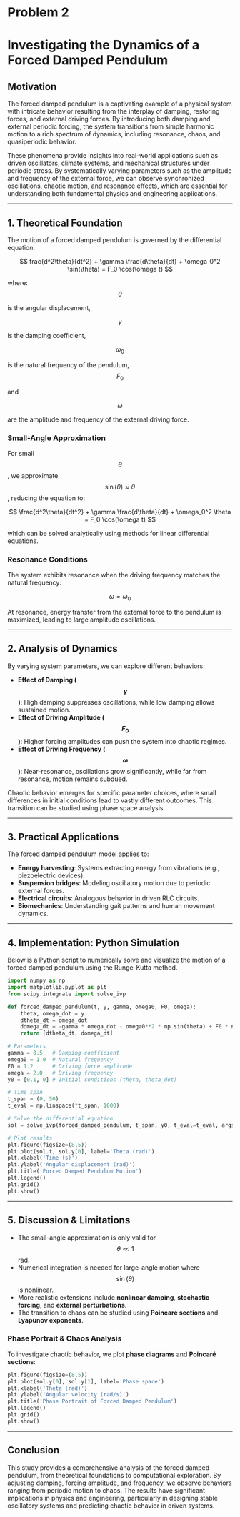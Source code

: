 # Problem 2
# Investigating the Dynamics of a Forced Damped Pendulum

## Motivation

The forced damped pendulum is a captivating example of a physical system with intricate behavior resulting from the interplay of damping, restoring forces, and external driving forces. By introducing both damping and external periodic forcing, the system transitions from simple harmonic motion to a rich spectrum of dynamics, including resonance, chaos, and quasiperiodic behavior. 

These phenomena provide insights into real-world applications such as driven oscillators, climate systems, and mechanical structures under periodic stress. By systematically varying parameters such as the amplitude and frequency of the external force, we can observe synchronized oscillations, chaotic motion, and resonance effects, which are essential for understanding both fundamental physics and engineering applications.

---

## 1. Theoretical Foundation

The motion of a forced damped pendulum is governed by the differential equation:

$$ 
frac{d^2\theta}{dt^2} + \gamma \frac{d\theta}{dt} + \omega_0^2 \sin(\theta) = F_0 \cos(\omega t)
 $$

where:
$$ 
\theta 
$$

 is the angular displacement,



$$ 
\gamma 
$$ 

is the damping coefficient,


 $$
 \omega_0
  $$
  
   is the natural frequency of the pendulum,
 $$ 
 F_0 
 $$ 
 
 and 
 
 $$ 
 \omega 
 $$
 
  are the amplitude and frequency of the external driving force.

### Small-Angle Approximation

For small $$ \theta $$, we approximate $$ \sin(\theta) \approx \theta $$, reducing the equation to:

$$ \frac{d^2\theta}{dt^2} + \gamma \frac{d\theta}{dt} + \omega_0^2 \theta = F_0 \cos(\omega t) $$

which can be solved analytically using methods for linear differential equations.

### Resonance Conditions

The system exhibits resonance when the driving frequency matches the natural frequency:

$$ \omega = \omega_0 $$

At resonance, energy transfer from the external force to the pendulum is maximized, leading to large amplitude oscillations.

---

## 2. Analysis of Dynamics

By varying system parameters, we can explore different behaviors:
- **Effect of Damping ($$ \gamma $$)**: High damping suppresses oscillations, while low damping allows sustained motion.
- **Effect of Driving Amplitude ($$ F_0 $$)**: Higher forcing amplitudes can push the system into chaotic regimes.
- **Effect of Driving Frequency ($$ \omega $$)**: Near-resonance, oscillations grow significantly, while far from resonance, motion remains subdued.

Chaotic behavior emerges for specific parameter choices, where small differences in initial conditions lead to vastly different outcomes. This transition can be studied using phase space analysis.

---

## 3. Practical Applications

The forced damped pendulum model applies to:
- **Energy harvesting**: Systems extracting energy from vibrations (e.g., piezoelectric devices).
- **Suspension bridges**: Modeling oscillatory motion due to periodic external forces.
- **Electrical circuits**: Analogous behavior in driven RLC circuits.
- **Biomechanics**: Understanding gait patterns and human movement dynamics.

---

## 4. Implementation: Python Simulation

Below is a Python script to numerically solve and visualize the motion of a forced damped pendulum using the Runge-Kutta method.

```python
import numpy as np
import matplotlib.pyplot as plt
from scipy.integrate import solve_ivp

def forced_damped_pendulum(t, y, gamma, omega0, F0, omega):
    theta, omega_dot = y
    dtheta_dt = omega_dot
    domega_dt = -gamma * omega_dot - omega0**2 * np.sin(theta) + F0 * np.cos(omega * t)
    return [dtheta_dt, domega_dt]

# Parameters
gamma = 0.5   # Damping coefficient
omega0 = 1.0  # Natural frequency
F0 = 1.2      # Driving force amplitude
omega = 2.0   # Driving frequency
y0 = [0.1, 0] # Initial conditions (theta, theta_dot)

# Time span
t_span = (0, 50)
t_eval = np.linspace(*t_span, 1000)

# Solve the differential equation
sol = solve_ivp(forced_damped_pendulum, t_span, y0, t_eval=t_eval, args=(gamma, omega0, F0, omega))

# Plot results
plt.figure(figsize=(8,5))
plt.plot(sol.t, sol.y[0], label='Theta (rad)')
plt.xlabel('Time (s)')
plt.ylabel('Angular displacement (rad)')
plt.title('Forced Damped Pendulum Motion')
plt.legend()
plt.grid()
plt.show()
```

---

## 5. Discussion & Limitations

- The small-angle approximation is only valid for $$ \theta \ll 1 $$ rad.
- Numerical integration is needed for large-angle motion where $$ \sin(\theta) $$ is nonlinear.
- More realistic extensions include **nonlinear damping**, **stochastic forcing**, and **external perturbations**.
- The transition to chaos can be studied using **Poincaré sections** and **Lyapunov exponents**.

### Phase Portrait & Chaos Analysis

To investigate chaotic behavior, we plot **phase diagrams** and **Poincaré sections**:

```python
plt.figure(figsize=(8,5))
plt.plot(sol.y[0], sol.y[1], label='Phase space')
plt.xlabel('Theta (rad)')
plt.ylabel('Angular velocity (rad/s)')
plt.title('Phase Portrait of Forced Damped Pendulum')
plt.legend()
plt.grid()
plt.show()
```

---

## Conclusion

This study provides a comprehensive analysis of the forced damped pendulum, from theoretical foundations to computational exploration. By adjusting damping, forcing amplitude, and frequency, we observe behaviors ranging from periodic motion to chaos. The results have significant implications in physics and engineering, particularly in designing stable oscillatory systems and predicting chaotic behavior in driven systems.
